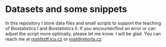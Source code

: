 # Datasets and some snippets


In this repository I store data files and small scripts to support the teaching of Biostatistics I and Biostatistics II. If you encounter/find an error or can adjust the script more optimally, please let me know. I will be glad. You can reach me at rost@ztf.jcu.cz or rost@retorta.cz



